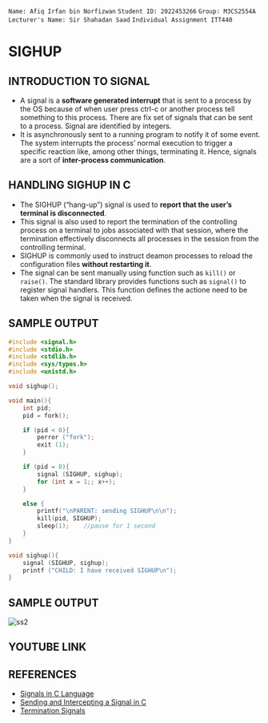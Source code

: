 `Name: Afiq Irfan bin Norfizwan` `Student ID: 2022453266` `Group: M3CS2554A` `Lecturer's Name: Sir Shahadan Saad` `Individual Assignment ITT440`
# SIGHUP
## INTRODUCTION TO SIGNAL
- A signal is a **software generated interrupt** that is sent to a process by the OS because of when user press ctrl-c or another process tell something to this process.
There are fix set of signals that can be sent to a process. Signal are identified by integers. 
- It is asynchronously sent to a running program to notify it of some event. The system interrupts the process’ normal execution to trigger a specific reaction like, among other things, terminating it. Hence, signals are a sort of **inter-process communication**.

## HANDLING SIGHUP IN C
- The SIGHUP (“hang-up”) signal is used to **report that the user’s terminal is disconnected**.
- This signal is also used to report the termination of the controlling process on a terminal to jobs associated with that session, where the termination effectively disconnects all processes in the session from the controlling terminal.
- SIGHUP is commonly used to instruct deamon processes to reload the configuration files **without restarting it**. 
- The signal can be sent manually using function such as `kill()` or `raise()`. The standard library provides functions such as `signal()` to register signal handlers. This function defines the actione need to be taken when the signal is received.

## SAMPLE OUTPUT
````C
#include <signal.h>
#include <stdio.h>
#include <stdlib.h>
#include <sys/types.h>
#include <unistd.h>

void sighup();

void main(){
    int pid;
    pid = fork();

    if (pid < 0){
        perror ("fork");
        exit (1);
    }

    if (pid = 0){
        signal (SIGHUP, sighup);
        for (int x = 1;; x++);
    }

    else {
        printf("\nPARENT: sending SIGHUP\n\n");
        kill(pid, SIGHUP);
        sleep(1);    //pause for 1 second
    }
}

void sighup(){
    signal (SIGHUP, sighup);
    printf ("CHILD: I have received SIGHUP\n");
}
````
## SAMPLE OUTPUT

![ss2](https://github.com/addff/2403-ITT440/assets/166041339/af16fd7c-facd-42cd-a56a-2adac184b671)

## YOUTUBE LINK

## REFERENCES
- [Signals in C Language](https://www.geeksforgeeks.org/signals-c-language/)
- [Sending and Intercepting a Signal in C](https://www.codequoi.com/en/sending-and-intercepting-a-signal-in-c/)
- [Termination Signals](https://www.gnu.org/software/libc/manual/html_node/Termination-Signals.html#:~:text=The%20SIGHUP%20(%E2%80%9Chang%2Dup,or%20telephone%20connection%20was%20broken))
